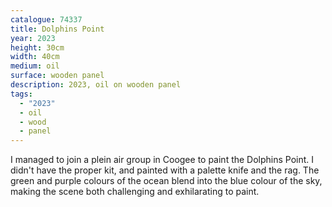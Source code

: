 ```yaml
---
catalogue: 74337
title: Dolphins Point 
year: 2023
height: 30cm
width: 40cm
medium: oil
surface: wooden panel
description: 2023, oil on wooden panel
tags: 
  - "2023"
  - oil
  - wood
  - panel
---
```

I managed to join a plein air group in Coogee to paint the Dolphins Point. I didn't have the proper kit, and painted with a palette knife and the rag. The green and purple colours of the ocean blend into the blue colour of the sky, making the scene both challenging and exhilarating to paint.

